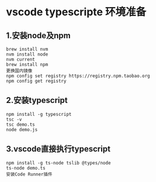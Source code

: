 # vscode typescripte 环境准备
## 1.安装node及npm
    brew install nvm
    nvm install node
    nvm current
    brew install npm
    更换国内镜像
    npm config set registry https://registry.npm.taobao.org
    npm config get registry
## 2.安装typescript
    npm install -g typescript
    tsc -v
    tsc demo.ts
    node demo.js
## 3.vscode直接执行typescript
    npm install -g ts-node tslib @types/node
    ts-node demo.ts
    安装Code Runner插件
    